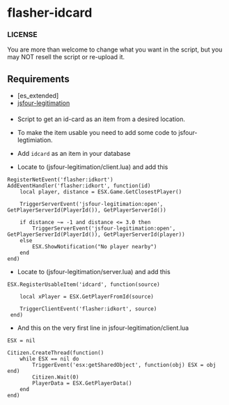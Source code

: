 # flasher-idcard

### LICENSE
You are more than welcome to change what you want in the script, but you may NOT resell the script or re-upload it.

## Requirements
* [es_extended]
* [jsfour-legitimation](https://github.com/jonassvensson4/jsfour-legitimation)


####
- Script to get an id-card as an item from a desired location. 
- To make the item usable you need to add some code to jsfour-legtimiation. 
- Add ```idcard``` as an item in your database

- Locate to (jsfour-legitimation/client.lua) and add this
```		
RegisterNetEvent('flasher:idkort')
AddEventHandler('flasher:idkort', function(id)
    local player, distance = ESX.Game.GetClosestPlayer()

	TriggerServerEvent('jsfour-legitimation:open', GetPlayerServerId(PlayerId()), GetPlayerServerId())  

    if distance ~= -1 and distance <= 3.0 then
        TriggerServerEvent('jsfour-legitimation:open', GetPlayerServerId(PlayerId()), GetPlayerServerId(player))                                
    else
        ESX.ShowNotification("No player nearby")
    end
end)
```

- Locate to (jsfour-legitimation/server.lua) and add this

```			
ESX.RegisterUsableItem('idcard', function(source)

    local xPlayer = ESX.GetPlayerFromId(source)
    
    TriggerClientEvent('flasher:idkort', source)
 end)
```

- And this on the very first line in jsfour-legitimation/client.lua

```			
ESX = nil

Citizen.CreateThread(function()
	while ESX == nil do
		TriggerEvent('esx:getSharedObject', function(obj) ESX = obj end)
		Citizen.Wait(0)
		PlayerData = ESX.GetPlayerData()
	end
end)
```


